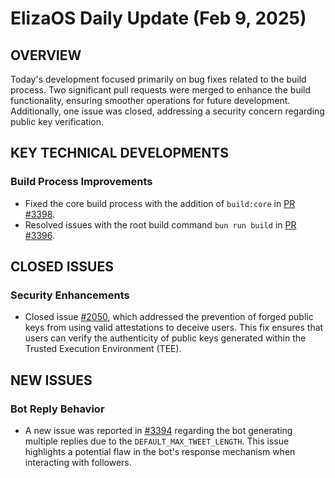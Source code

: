 # ElizaOS Daily Update (Feb 9, 2025)

## OVERVIEW 
Today's development focused primarily on bug fixes related to the build process. Two significant pull requests were merged to enhance the build functionality, ensuring smoother operations for future development. Additionally, one issue was closed, addressing a security concern regarding public key verification.

## KEY TECHNICAL DEVELOPMENTS

### Build Process Improvements
- Fixed the core build process with the addition of `build:core` in [PR #3398](https://github.com/elizaos/eliza/pull/3398).
- Resolved issues with the root build command `bun run build` in [PR #3396](https://github.com/elizaos/eliza/pull/3396).

## CLOSED ISSUES

### Security Enhancements
- Closed issue [#2050](https://github.com/elizaos/eliza/issues/2050), which addressed the prevention of forged public keys from using valid attestations to deceive users. This fix ensures that users can verify the authenticity of public keys generated within the Trusted Execution Environment (TEE).

## NEW ISSUES

### Bot Reply Behavior
- A new issue was reported in [#3394](https://github.com/elizaos/eliza/issues/3394) regarding the bot generating multiple replies due to the `DEFAULT_MAX_TWEET_LENGTH`. This issue highlights a potential flaw in the bot's response mechanism when interacting with followers.